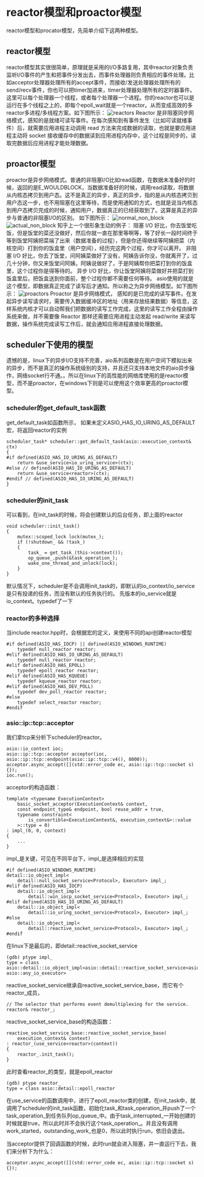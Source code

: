 # reactor模型和proactor模型
reactor模型和procator模型，先简单介绍下这两种模型。
## reactor模型
reactor模型其实很很简单，原理就是采用的I/O多路复用，其中reactor对象负责监听I/O事件的产生和把事件分发出去，而事件处理器则负责相应的事件处理。比如acceptor处理器处理所有的accept事件，而接收/发送处理器处理所有的send/recv事件，你也可以把timer加进来，timer处理器处理所有的定时器事件。这里可以每个处理器一个线程，或者每个处理器一个进程。你的reactor也可以是运行在多个线程之上的，即每个epoll_wait就是一个reactor。从而变成高效的多reactor多进程/多线程方案。如下图所示：
![reactors](C:\Users\28184\Desktop\km\follow_asio_ex\reactors_handlers.jpg)
Reactor 是非阻塞同步网络模式，感知的是就绪可读写事件。在每次感知到有事件发生（比如可读就绪事件）后，就需要应用进程主动调用 read 方法来完成数据的读取，也就是要应用进程主动将 socket 接收缓存中的数据读到应用进程内存中，这个过程是同步的，读取完数据后应用进程才能处理数据。
## proactor模型
proactor是异步网络模式。普通的非阻塞I/O比如read函数，在数据未准备好的时候，返回的是E_WOULDBLOCK，当数据准备好的时候，调用read读取，将数据从内核态拷贝到用户态。这不是真正的异步，真正的异步，指的是从内核态拷贝到用户态这一步，也不用阻塞在这里等待，而是使用通知的方式，也就是说当内核态到用户态拷贝完成的时候，通知用户，数据真正的已经获取到了。这算是真正的异步与普通的非阻塞I/O的区别。
如下图所示：
![normal_non_block](C:\Users\28184\Desktop\km\follow_asio_ex\read_normal_nonblock.jpg)
![actual_non_block](C:\Users\28184\Desktop\km\follow_asio_ex\read_actual_nonblock.jpg)
知乎上一个很形象生动的例子：
阻塞 I/O 好比，你去饭堂吃饭，但是饭堂的菜还没做好，然后你就一直在那里等啊等，等了好长一段时间终于等到饭堂阿姨把菜端了出来（数据准备的过程），但是你还得继续等阿姨把菜（内核空间）打到你的饭盒里（用户空间），经历完这两个过程，你才可以离开。
非阻塞 I/O 好比，你去了饭堂，问阿姨菜做好了没有，阿姨告诉你没，你就离开了，过几十分钟，你又来饭堂问阿姨，阿姨说做好了，于是阿姨帮你把菜打到你的饭盒里，这个过程你是得等待的。
异步 I/O 好比，你让饭堂阿姨将菜做好并把菜打到饭盒里后，把饭盒送到你面前，整个过程你都不需要任何等待。
asio使用的就是这个模型，即数据真正完成了读写后才通知。所以称之为异步网络模型。如下图所示：
![proactors](C:\Users\28184\Desktop\km\follow_asio_ex\proactor_handlers.jpg)
Proactor 是异步网络模式， 感知的是已完成的读写事件。在发起异步读写请求时，需要传入数据缓冲区的地址（用来存放结果数据）等信息，这样系统内核才可以自动帮我们把数据的读写工作完成，这里的读写工作全程由操作系统来做，并不需要像 Reactor 那样还需要应用进程主动发起 read/write 来读写数据，操作系统完成读写工作后，就会通知应用进程直接处理数据。
## scheduler下使用的模型
遗憾的是，linux下的异步I/O支持不完善，aio系列函数是在用户空间下模拟出来的异步，而不是真正的操作系统级别的支持，并且还只支持本地文件的aio异步操作，网络socket行不通。。所以在linux下的高性能的网络库使用的是reactor模型，而不是proactor，在windows下则是可以使用这个效率更高的proactor模型。
### scheduler的get_default_task函数
get_default_task如函数所示，	如果未定义ASIO_HAS_IO_URING_AS_DEFAULT宏，将返回reactor的实例

	scheduler_task* scheduler::get_default_task(asio::execution_context& ctx)
	{
	#if defined(ASIO_HAS_IO_URING_AS_DEFAULT)
		return &use_service<io_uring_service>(ctx);
	#else // defined(ASIO_HAS_IO_URING_AS_DEFAULT)
		return &use_service<reactor>(ctx);
	#endif // defined(ASIO_HAS_IO_URING_AS_DEFAULT)
	}
### scheduler的init_task
可以看到，在init_task的时候，将会创建默认的后台任务，即上面的reactor

	void scheduler::init_task()
	{
		mutex::scoped_lock lock(mutex_);
		if (!shutdown_ && !task_)
		{
    		task_ = get_task_(this->context());
    		op_queue_.push(&task_operation_);
    		wake_one_thread_and_unlock(lock);
		}
	}
默认情况下，scheduler是不会调用init_task的，即默认的io_context/io_service是只有投递的任务，而没有默认的任务执行的。
先版本的io_service就是io_context。typedef了一下
### reactor的多种选择
当include reactor.hpp时，会根据宏的定义，来使用不同的api创建reactor模型

	#if defined(ASIO_HAS_IOCP) || defined(ASIO_WINDOWS_RUNTIME)
		typedef null_reactor reactor;
	#elif defined(ASIO_HAS_IO_URING_AS_DEFAULT)
		typedef null_reactor reactor;
	#elif defined(ASIO_HAS_EPOLL)
		typedef epoll_reactor reactor;
	#elif defined(ASIO_HAS_KQUEUE)
		typedef kqueue_reactor reactor;
	#elif defined(ASIO_HAS_DEV_POLL)
		typedef dev_poll_reactor reactor;
	#else
		typedef select_reactor reactor;
	#endif
### asio::ip::tcp::acceptor
我们拿tcp来分析下scheduler的reactor。

    asio::io_context ioc;
    asio::ip::tcp::acceptor acceptor(ioc, asio::ip::tcp::endpoint(asio::ip::tcp::v4(), 8000));
    acceptor.async_accept([](std::error_code ec, asio::ip::tcp::socket s){});
    ioc.run();
acceptor的构造函数：

	template <typename ExecutionContext>
		basic_socket_acceptor(ExecutionContext& context,
      	const endpoint_type& endpoint, bool reuse_addr = true,
      	typename constraint<
        	is_convertible<ExecutionContext&, execution_context&>::value
      	>::type = 0)
    : impl_(0, 0, context)
	{
		...
	}
impl_是关键，可见在不同平台下，impl_是选择相应的实现

	#if defined(ASIO_WINDOWS_RUNTIME)
	detail::io_object_impl<
    	detail::null_socket_service<Protocol>, Executor> impl_;
	#elif defined(ASIO_HAS_IOCP)
		detail::io_object_impl<
    		detail::win_iocp_socket_service<Protocol>, Executor> impl_;
	#elif defined(ASIO_HAS_IO_URING_AS_DEFAULT)
		detail::io_object_impl<
    		detail::io_uring_socket_service<Protocol>, Executor> impl_;
	#else
		detail::io_object_impl<
    		detail::reactive_socket_service<Protocol>, Executor> impl_;
	#endif
在linux下是最后的，即detail::reactive_socket_service

	(gdb) ptype impl_
	type = class asio::detail::io_object_impl<asio::detail::reactive_socket_service<asio::ip::tcp>, asio::any_io_executor>
reactive_socket_service继承自reactive_socket_service_base，而它有个reactor_成员，

	// The selector that performs event demultiplexing for the service.
	reactor& reactor_;
reactive_socket_service_base的构造函数：

	reactive_socket_service_base::reactive_socket_service_base(
		execution_context& context)
	: reactor_(use_service<reactor>(context))
	{
		reactor_.init_task();
	}
此时查看reactor_的类型，就是epoll_reactor

	(gdb) ptype reactor_
	type = class asio::detail::epoll_reactor
在use_service的函数调用中，进行了epoll_reactor类的创建，在init_task中，就调用了scheduler的init_task函数，初始化task_和task_operation_并push了一个task_operation_到任务队列op_queue_中。由于task_interrupted_一开始创建的时候就是true，所以此时并不会执行这个task_operation_。并且没有调用work_started，outstanding_work_也是0，所以此时执行run，依旧会退出。

当acceptor提供了回调函数的时候，此时run就会进入阻塞，并一直运行下去，我们来分析下为什么：

	acceptor.async_accept([](std::error_code ec, asio::ip::tcp::socket s){});




